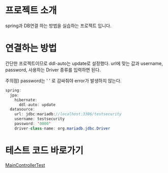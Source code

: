 # 프로젝트 소개
spring과 DB연결 하는 방법을 실습하는 프로젝트 입니다.

# 연결하는 방법
간단한 프로젝트이므로 ddl-auto는 update로 설정했다. url에 맞는 값과 username, password, 사용하는 Driver 종류를 입력하면 된다. 

주의점) password는 ' ' 로 감싸줘야 error가 발생하지 않는다.
~~~ java
spring:
  jpa:
    hibernate:
      ddl-auto: update
  datasource:
    url: jdbc:mariadb://localhost:3306/testsecurity
    username: testsecurity
    password: '0000'
    driver-class-name: org.mariadb.jdbc.Driver
~~~

# 테스트 코드 바로가기
[MainControllerTest](src/test/java/com/example/accessingdatamysql/controller/MainControllerTest.java)

